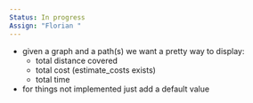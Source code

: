 ```yaml
---
Status: In progress
Assign: "Florian "
---
```

- given a graph and a path(s) we want a pretty way to display:
    - total distance covered
    - total cost (estimate_costs exists)
    - total time
- for things not implemented just add a default value